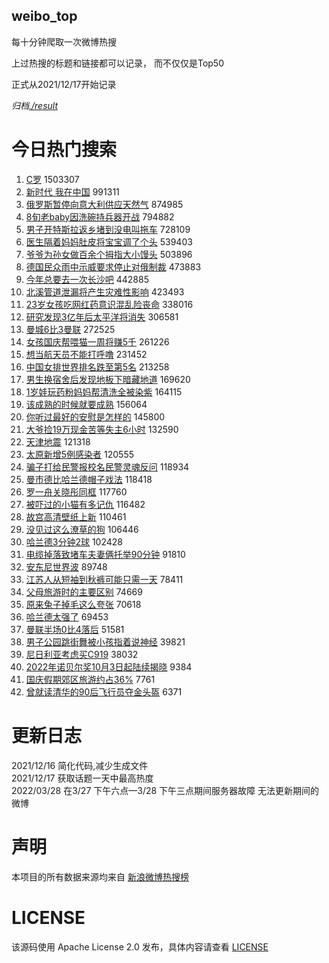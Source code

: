 weibo_top  
---
每十分钟爬取一次微博热搜  

上过热搜的标题和链接都可以记录， 而不仅仅是Top50

正式从2021/12/17开始记录  

*归档[./result](./result/)*

# 今日热门搜索  
1. [C罗](https://s.weibo.com//weibo?q=%23C%E7%BD%97%23&t=31&band_rank=1&Refer=top) 1503307
2. [新时代 我在中国](https://s.weibo.com//weibo?q=%23%E6%96%B0%E6%97%B6%E4%BB%A3%20%E6%88%91%E5%9C%A8%E4%B8%AD%E5%9B%BD%23&t=31&band_rank=3&Refer=top) 991311
3. [俄罗斯暂停向意大利供应天然气](https://s.weibo.com//weibo?q=%23%E4%BF%84%E7%BD%97%E6%96%AF%E6%9A%82%E5%81%9C%E5%90%91%E6%84%8F%E5%A4%A7%E5%88%A9%E4%BE%9B%E5%BA%94%E5%A4%A9%E7%84%B6%E6%B0%94%23&t=31&band_rank=4&Refer=top) 874985
4. [8旬老baby因洗碗持兵器开战](https://s.weibo.com//weibo?q=%238%E6%97%AC%E8%80%81baby%E5%9B%A0%E6%B4%97%E7%A2%97%E6%8C%81%E5%85%B5%E5%99%A8%E5%BC%80%E6%88%98%23&t=31&band_rank=4&Refer=top) 794882
5. [男子开特斯拉返乡堵到没电叫拖车](https://s.weibo.com//weibo?q=%23%E7%94%B7%E5%AD%90%E5%BC%80%E7%89%B9%E6%96%AF%E6%8B%89%E8%BF%94%E4%B9%A1%E5%A0%B5%E5%88%B0%E6%B2%A1%E7%94%B5%E5%8F%AB%E6%8B%96%E8%BD%A6%23&t=31&band_rank=5&Refer=top) 728109
6. [医生隔着妈妈肚皮将宝宝调了个头](https://s.weibo.com//weibo?q=%23%E5%8C%BB%E7%94%9F%E9%9A%94%E7%9D%80%E5%A6%88%E5%A6%88%E8%82%9A%E7%9A%AE%E5%B0%86%E5%AE%9D%E5%AE%9D%E8%B0%83%E4%BA%86%E4%B8%AA%E5%A4%B4%23&t=31&band_rank=7&Refer=top) 539403
7. [爷爷为孙女做百余个拇指大小馒头](https://s.weibo.com//weibo?q=%23%E7%88%B7%E7%88%B7%E4%B8%BA%E5%AD%99%E5%A5%B3%E5%81%9A%E7%99%BE%E4%BD%99%E4%B8%AA%E6%8B%87%E6%8C%87%E5%A4%A7%E5%B0%8F%E9%A6%92%E5%A4%B4%23&t=31&band_rank=6&Refer=top) 503896
8. [德国民众雨中示威要求停止对俄制裁](https://s.weibo.com//weibo?q=%23%E5%BE%B7%E5%9B%BD%E6%B0%91%E4%BC%97%E9%9B%A8%E4%B8%AD%E7%A4%BA%E5%A8%81%E8%A6%81%E6%B1%82%E5%81%9C%E6%AD%A2%E5%AF%B9%E4%BF%84%E5%88%B6%E8%A3%81%23&t=31&band_rank=6&Refer=top) 473883
9. [今年总要去一次长沙吧](https://s.weibo.com//weibo?q=%23%E4%BB%8A%E5%B9%B4%E6%80%BB%E8%A6%81%E5%8E%BB%E4%B8%80%E6%AC%A1%E9%95%BF%E6%B2%99%E5%90%A7%23&t=31&band_rank=9&Refer=top) 442885
10. [北溪管道泄漏将产生灾难性影响](https://s.weibo.com//weibo?q=%23%E5%8C%97%E6%BA%AA%E7%AE%A1%E9%81%93%E6%B3%84%E6%BC%8F%E5%B0%86%E4%BA%A7%E7%94%9F%E7%81%BE%E9%9A%BE%E6%80%A7%E5%BD%B1%E5%93%8D%23&t=31&band_rank=10&Refer=top) 423493
11. [23岁女孩吃网红药意识混乱险丧命](https://s.weibo.com//weibo?q=%2323%E5%B2%81%E5%A5%B3%E5%AD%A9%E5%90%83%E7%BD%91%E7%BA%A2%E8%8D%AF%E6%84%8F%E8%AF%86%E6%B7%B7%E4%B9%B1%E9%99%A9%E4%B8%A7%E5%91%BD%23&t=31&band_rank=12&Refer=top) 338016
12. [研究发现3亿年后太平洋将消失](https://s.weibo.com//weibo?q=%23%E7%A0%94%E7%A9%B6%E5%8F%91%E7%8E%B03%E4%BA%BF%E5%B9%B4%E5%90%8E%E5%A4%AA%E5%B9%B3%E6%B4%8B%E5%B0%86%E6%B6%88%E5%A4%B1%23&t=31&band_rank=14&Refer=top) 306581
13. [曼城6比3曼联](https://s.weibo.com//weibo?q=%23%E6%9B%BC%E5%9F%8E6%E6%AF%943%E6%9B%BC%E8%81%94%23&t=31&band_rank=15&Refer=top) 272525
14. [女孩国庆帮喂猫一周将赚5千](https://s.weibo.com//weibo?q=%23%E5%A5%B3%E5%AD%A9%E5%9B%BD%E5%BA%86%E5%B8%AE%E5%96%82%E7%8C%AB%E4%B8%80%E5%91%A8%E5%B0%86%E8%B5%9A5%E5%8D%83%23&t=31&band_rank=16&Refer=top) 261226
15. [想当航天员不能打呼噜](https://s.weibo.com//weibo?q=%23%E6%83%B3%E5%BD%93%E8%88%AA%E5%A4%A9%E5%91%98%E4%B8%8D%E8%83%BD%E6%89%93%E5%91%BC%E5%99%9C%23&t=31&band_rank=17&Refer=top) 231452
16. [中国女排世界排名跌至第5名](https://s.weibo.com//weibo?q=%23%E4%B8%AD%E5%9B%BD%E5%A5%B3%E6%8E%92%E4%B8%96%E7%95%8C%E6%8E%92%E5%90%8D%E8%B7%8C%E8%87%B3%E7%AC%AC5%E5%90%8D%23&t=31&band_rank=20&Refer=top) 213258
17. [男生换宿舍后发现地板下暗藏地道](https://s.weibo.com//weibo?q=%23%E7%94%B7%E7%94%9F%E6%8D%A2%E5%AE%BF%E8%88%8D%E5%90%8E%E5%8F%91%E7%8E%B0%E5%9C%B0%E6%9D%BF%E4%B8%8B%E6%9A%97%E8%97%8F%E5%9C%B0%E9%81%93%23&t=31&band_rank=23&Refer=top) 169620
18. [1岁娃玩药粉妈妈帮清洗全被染紫](https://s.weibo.com//weibo?q=%231%E5%B2%81%E5%A8%83%E7%8E%A9%E8%8D%AF%E7%B2%89%E5%A6%88%E5%A6%88%E5%B8%AE%E6%B8%85%E6%B4%97%E5%85%A8%E8%A2%AB%E6%9F%93%E7%B4%AB%23&t=31&band_rank=25&Refer=top) 164115
19. [该成熟的时候就要成熟](https://s.weibo.com//weibo?q=%23%E8%AF%A5%E6%88%90%E7%86%9F%E7%9A%84%E6%97%B6%E5%80%99%E5%B0%B1%E8%A6%81%E6%88%90%E7%86%9F%23&t=31&band_rank=27&Refer=top) 156064
20. [你听过最好的安慰是怎样的](https://s.weibo.com//weibo?q=%23%E4%BD%A0%E5%90%AC%E8%BF%87%E6%9C%80%E5%A5%BD%E7%9A%84%E5%AE%89%E6%85%B0%E6%98%AF%E6%80%8E%E6%A0%B7%E7%9A%84%23&t=31&band_rank=28&Refer=top) 145800
21. [大爷捡19万现金苦等失主6小时](https://s.weibo.com//weibo?q=%23%E5%A4%A7%E7%88%B7%E6%8D%A119%E4%B8%87%E7%8E%B0%E9%87%91%E8%8B%A6%E7%AD%89%E5%A4%B1%E4%B8%BB6%E5%B0%8F%E6%97%B6%23&t=31&band_rank=30&Refer=top) 132590
22. [天津地震](https://s.weibo.com//weibo?q=%23%E5%A4%A9%E6%B4%A5%E5%9C%B0%E9%9C%87%23&t=31&band_rank=11&Refer=top) 121318
23. [太原新增5例感染者](https://s.weibo.com//weibo?q=%23%E5%A4%AA%E5%8E%9F%E6%96%B0%E5%A2%9E5%E4%BE%8B%E6%84%9F%E6%9F%93%E8%80%85%23&t=31&band_rank=20&Refer=top) 120555
24. [骗子打给民警报校名民警灵魂反问](https://s.weibo.com//weibo?q=%23%E9%AA%97%E5%AD%90%E6%89%93%E7%BB%99%E6%B0%91%E8%AD%A6%E6%8A%A5%E6%A0%A1%E5%90%8D%E6%B0%91%E8%AD%A6%E7%81%B5%E9%AD%82%E5%8F%8D%E9%97%AE%23&t=31&band_rank=31&Refer=top) 118934
25. [曼市德比哈兰德帽子戏法](https://s.weibo.com//weibo?q=%23%E6%9B%BC%E5%B8%82%E5%BE%B7%E6%AF%94%E5%93%88%E5%85%B0%E5%BE%B7%E5%B8%BD%E5%AD%90%E6%88%8F%E6%B3%95%23&t=31&band_rank=32&Refer=top) 118418
26. [罗一舟关晓彤同框](https://s.weibo.com//weibo?q=%23%E7%BD%97%E4%B8%80%E8%88%9F%E5%85%B3%E6%99%93%E5%BD%A4%E5%90%8C%E6%A1%86%23&t=31&band_rank=33&Refer=top) 117760
27. [被吓过的小猫有多记仇](https://s.weibo.com//weibo?q=%23%E8%A2%AB%E5%90%93%E8%BF%87%E7%9A%84%E5%B0%8F%E7%8C%AB%E6%9C%89%E5%A4%9A%E8%AE%B0%E4%BB%87%23&t=31&band_rank=34&Refer=top) 116482
28. [故宫高清壁纸上新](https://s.weibo.com//weibo?q=%23%E6%95%85%E5%AE%AB%E9%AB%98%E6%B8%85%E5%A3%81%E7%BA%B8%E4%B8%8A%E6%96%B0%23&t=31&band_rank=31&Refer=top) 110461
29. [没见过这么潦草的狗](https://s.weibo.com//weibo?q=%23%E6%B2%A1%E8%A7%81%E8%BF%87%E8%BF%99%E4%B9%88%E6%BD%A6%E8%8D%89%E7%9A%84%E7%8B%97%23&t=31&band_rank=36&Refer=top) 106446
30. [哈兰德3分钟2球](https://s.weibo.com//weibo?q=%23%E5%93%88%E5%85%B0%E5%BE%B73%E5%88%86%E9%92%9F2%E7%90%83%23&t=31&band_rank=38&Refer=top) 102428
31. [电缆掉落致堵车夫妻俩托举90分钟](https://s.weibo.com//weibo?q=%23%E7%94%B5%E7%BC%86%E6%8E%89%E8%90%BD%E8%87%B4%E5%A0%B5%E8%BD%A6%E5%A4%AB%E5%A6%BB%E4%BF%A9%E6%89%98%E4%B8%BE90%E5%88%86%E9%92%9F%23&t=31&band_rank=41&Refer=top) 91810
32. [安东尼世界波](https://s.weibo.com//weibo?q=%23%E5%AE%89%E4%B8%9C%E5%B0%BC%E4%B8%96%E7%95%8C%E6%B3%A2%23&t=31&band_rank=42&Refer=top) 89748
33. [江苏人从短袖到秋裤可能只需一天](https://s.weibo.com//weibo?q=%23%E6%B1%9F%E8%8B%8F%E4%BA%BA%E4%BB%8E%E7%9F%AD%E8%A2%96%E5%88%B0%E7%A7%8B%E8%A3%A4%E5%8F%AF%E8%83%BD%E5%8F%AA%E9%9C%80%E4%B8%80%E5%A4%A9%23&t=31&band_rank=43&Refer=top) 78411
34. [父母旅游时的主要区别](https://s.weibo.com//weibo?q=%23%E7%88%B6%E6%AF%8D%E6%97%85%E6%B8%B8%E6%97%B6%E7%9A%84%E4%B8%BB%E8%A6%81%E5%8C%BA%E5%88%AB%23&t=31&band_rank=45&Refer=top) 74669
35. [原来兔子掉毛这么夸张](https://s.weibo.com//weibo?q=%23%E5%8E%9F%E6%9D%A5%E5%85%94%E5%AD%90%E6%8E%89%E6%AF%9B%E8%BF%99%E4%B9%88%E5%A4%B8%E5%BC%A0%23&t=31&band_rank=46&Refer=top) 70618
36. [哈兰德太强了](https://s.weibo.com//weibo?q=%23%E5%93%88%E5%85%B0%E5%BE%B7%E5%A4%AA%E5%BC%BA%E4%BA%86%23&t=31&band_rank=47&Refer=top) 69453
37. [曼联半场0比4落后](https://s.weibo.com//weibo?q=%23%E6%9B%BC%E8%81%94%E5%8D%8A%E5%9C%BA0%E6%AF%944%E8%90%BD%E5%90%8E%23&t=31&band_rank=50&Refer=top) 51581
38. [男子公园跳街舞被小孩指着说神经](https://s.weibo.com//weibo?q=%23%E7%94%B7%E5%AD%90%E5%85%AC%E5%9B%AD%E8%B7%B3%E8%A1%97%E8%88%9E%E8%A2%AB%E5%B0%8F%E5%AD%A9%E6%8C%87%E7%9D%80%E8%AF%B4%E7%A5%9E%E7%BB%8F%23&t=31&band_rank=12&Refer=top) 39821
39. [尼日利亚考虑买C919](https://s.weibo.com//weibo?q=%23%E5%B0%BC%E6%97%A5%E5%88%A9%E4%BA%9A%E8%80%83%E8%99%91%E4%B9%B0C919%23&t=31&band_rank=21&Refer=top) 38032
40. [2022年诺贝尔奖10月3日起陆续揭晓](https://s.weibo.com//weibo?q=%232022%E5%B9%B4%E8%AF%BA%E8%B4%9D%E5%B0%94%E5%A5%9610%E6%9C%883%E6%97%A5%E8%B5%B7%E9%99%86%E7%BB%AD%E6%8F%AD%E6%99%93%23&t=31&band_rank=45&Refer=top) 9384
41. [国庆假期郊区旅游约占36%](https://s.weibo.com//weibo?q=%23%E5%9B%BD%E5%BA%86%E5%81%87%E6%9C%9F%E9%83%8A%E5%8C%BA%E6%97%85%E6%B8%B8%E7%BA%A6%E5%8D%A036%25%23&t=31&band_rank=45&Refer=top) 7761
42. [曾就读清华的90后飞行员夺金头盔](https://s.weibo.com//weibo?q=%23%E6%9B%BE%E5%B0%B1%E8%AF%BB%E6%B8%85%E5%8D%8E%E7%9A%8490%E5%90%8E%E9%A3%9E%E8%A1%8C%E5%91%98%E5%A4%BA%E9%87%91%E5%A4%B4%E7%9B%94%23&t=31&band_rank=50&Refer=top) 6371
# 更新日志  
2021/12/16  简化代码,减少生成文件  
2021/12/17  获取话题一天中最高热度  
2022/03/28  在3/27 下午六点—3/28 下午三点期间服务器故障 无法更新期间的微博  
# 声明  
本项目的所有数据来源均来自 [新浪微博热搜榜](https://s.weibo.com/top/summary)  

# LICENSE
该源码使用 Apache License 2.0 发布，具体内容请查看 [LICENSE](./LICENSE)
